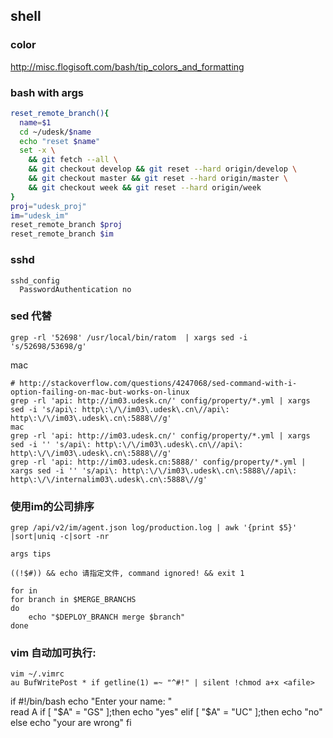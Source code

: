 shell
-----

### color

http://misc.flogisoft.com/bash/tip_colors_and_formatting

### bash with args

```bash
reset_remote_branch(){
  name=$1
  cd ~/udesk/$name
  echo "reset $name"
  set -x \
    && git fetch --all \
    && git checkout develop && git reset --hard origin/develop \
    && git checkout master && git reset --hard origin/master \
    && git checkout week && git reset --hard origin/week
}
proj="udesk_proj"
im="udesk_im"
reset_remote_branch $proj
reset_remote_branch $im
```

### sshd

```
sshd_config
  PasswordAuthentication no
```

### sed 代替

```
grep -rl '52698' /usr/local/bin/ratom  | xargs sed -i 's/52698/53698/g'
```

mac

```
# http://stackoverflow.com/questions/4247068/sed-command-with-i-option-failing-on-mac-but-works-on-linux
grep -rl 'api: http://im03.udesk.cn/' config/property/*.yml | xargs sed -i 's/api\: http\:\/\/im03\.udesk\.cn\//api\: http\:\/\/im03\.udesk\.cn\:5888\//g'
mac
grep -rl 'api: http://im03.udesk.cn/' config/property/*.yml | xargs sed -i '' 's/api\: http\:\/\/im03\.udesk\.cn\//api\: http\:\/\/im03\.udesk\.cn\:5888\//g'
grep -rl 'api: http://im03.udesk.cn:5888/' config/property/*.yml | xargs sed -i '' 's/api\: http\:\/\/im03\.udesk\.cn\:5888\//api\: http\:\/\/internalim03\.udesk\.cn\:5888\//g'
```

### 使用im的公司排序
```
grep /api/v2/im/agent.json log/production.log | awk '{print $5}' |sort|uniq -c|sort -nr

args tips

((!$#)) && echo 请指定文件, command ignored! && exit 1

for in
for branch in $MERGE_BRANCHS
do
    echo "$DEPLOY_BRANCH merge $branch"
done
```

### vim 自动加可执行:
```
vim ~/.vimrc
au BufWritePost * if getline(1) =~ "^#!" | silent !chmod a+x <afile>
```


if
#!/bin/bash
echo "Enter your name: "  
read A
if [ "$A" = "GS" ];then
        echo "yes"
elif [ "$A" = "UC" ];then
        echo "no"
else
        echo  "your are wrong"
fi
